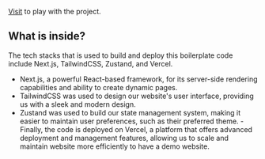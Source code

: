 
[Visit](https://login-register-modal.vercel.app/) to play with the project.
## What is inside?

The tech stacks that is used to build and deploy this boilerplate code include Next.js, TailwindCSS, Zustand, and Vercel. 
- Next.js, a powerful React-based framework, for its server-side rendering capabilities and ability to create dynamic pages. 
- TailwindCSS was used to design our website's user interface, providing us with a sleek and modern design. 
- Zustand was used to build our state management system, making it easier to maintain user preferences, such as their preferred theme. - Finally, the code is deployed on Vercel, a platform that offers advanced deployment and management features, allowing us to scale and maintain website more efficiently to have a demo website. 
